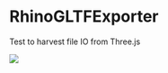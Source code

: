 # RhinoGLTFExporter
Test to harvest file IO from Three.js

![](https://user-images.githubusercontent.com/1014562/60326046-1a296300-9989-11e9-9275-bef95479a576.jpg)
